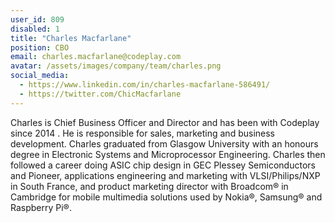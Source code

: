 ```yaml
---
user_id: 809
disabled: 1
title: "Charles Macfarlane"
position: CBO
email: charles.macfarlane@codeplay.com
avatar: /assets/images/company/team/charles.png
social_media:
  - https://www.linkedin.com/in/charles-macfarlane-586491/
  - https://twitter.com/ChicMacfarlane
---
```


Charles is Chief Business Officer and Director  and has been with Codeplay since 2014 . He is responsible for 
sales, marketing and business development. Charles graduated from Glasgow University with an honours degree 
in Electronic Systems and Microprocessor Engineering. Charles then followed a career doing ASIC chip design 
in GEC Plessey Semiconductors and Pioneer, applications engineering and marketing with VLSI/Philips/NXP in 
South France, and product marketing director with Broadcom® in Cambridge for mobile multimedia solutions 
used by Nokia®, Samsung® and Raspberry Pi®.
